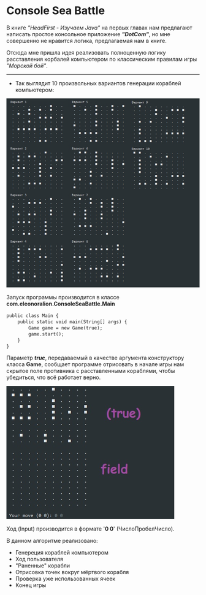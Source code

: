 # Console Sea Battle


В книге *"HeadFirst - Изучаем Java"* на первых главах нам предлагают написать простое консольное приложение ***"DotCom"***, но мне совершенно не нравится логика, предлагаемая нам в книге.  

Отсюда мне пришла идея реализовать полноценную логику расставления корбалей компьютером по классическим правилам игры *"Морской бой"*.

---
- Так выглядит 10 произвольных вариантов генерации кораблей компьютером:

![Расставленные корабли](csb_screen1.jpg)

Запуск программы производится в классе **com.eleonoralion.ConsoleSeaBattle.Main**

```
public class Main {
    public static void main(String[] args) {
        Game game = new Game(true);
        game.start();
    }
}
```

Параметр **_true_**, передаваемый в качестве аргумента конструктору класса **Game**, сообщает программе отрисовать в начале игры нам скрытое поле противника с расставленными кораблями, чтобы убедиться, что всё работает верно. 

![Расставленные корабли](csb_screen2.jpg)

Ход (Input) производится в формате '**0 0**' (ЧислоПробелЧисло).

В данном алгоритме реализовано:

- Генереция кораблей компьютером
- Ход пользователя
- "Раненные" корабли
- Отрисовка точек вокруг мёртвого корабля 
- Проверка уже использованных ячеек
- Конец игры